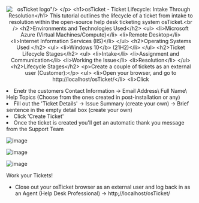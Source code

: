 <p align="center">
<img src="https://i.imgur.com/Clzj7Xs.png" alt='osTicket logo"/>
  </p>

  <h1>osTicket - Ticket Lifecycle: Intake Through Resolution</h1>
  This tutorial outlines the lifecycle of a ticket from intake to resolution within the open-source help desk ticketing system osTicket.<br />



  <h2>Environments and Technologies Used</h2>

  - Microsoft Azure (Virtual Machines/Compute)
  - Remote Desktop
  - Internet Information Services (IIS)

<h2>Operating Systems Used </h2>

- Windows 10</b> (21H2)

<h2>Ticket Lifecycle Stages</h2>

- Intake
- Assignment and Communication
- Working the Issue
- Resolution

<h2>Lifecycle Stages</h2>

Create a couple of tickets as an external user (Customer):

- Open your browser, and go to http://localhost/osTicket/
- Click 'Open a New Ticket'
- Enetr the customers Contact Information -> Email Address\ Full Name\ Help Topics (Choose from the ones created in post-installation or any)
- Fill out the 'Ticket Details' -> Issue Summary (create your own) -> Brief sentence in the empty detail box (create your own)
- Click 'Create Ticket'
- Once the ticket is created you'll get an automatic thank you message from the Support Team


![image](https://github.com/user-attachments/assets/5c94b127-145a-480b-8167-f394bac2b83e)

![image](https://github.com/user-attachments/assets/113595f9-e93f-447b-b578-be8849e6acf4)

![image](https://github.com/user-attachments/assets/6d58223b-597b-4160-ba8f-b491bc3d0e81)







Work your Tickets!

- Close out your osTicket browser as an external user and log back in as an Agent (Help Desk Professional) -> http;//localhost/osTicket/


